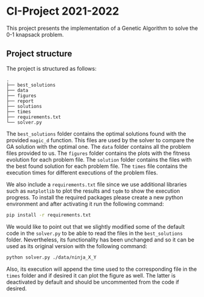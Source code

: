 # CI-Project 2021-2022

This project presents the implementation of a Genetic Algorithm to solve the 0-1 knapsack problem.

## Project structure

The project is structured as follows:
```
.
├── best_solutions
├── data
├── figures
├── report
├── solutions
├── times
├── requirements.txt
└── solver.py
```

The `best_solutions` folder contains the optimal solutions found with the provided `magic_d` function. This files are used by the solver to compare the GA solution with the optimal one. The `data` folder contains all the problem files provided to us. The `figures` folder contains the plots with the fitness evolution for each problem file. The `solution` folder contains the files with the best found solution for each problem file. The `times` file contains the execution times for different executions of the problem files.

We also include a `requirements.txt` file since we use additional libraries such as `matplotlib` to plot the results and `tqdm` to show the execution progress. To install the required packages please create a new python environment and after activating it run the following command:

```bash
pip install -r requirements.txt
```

We would like to point out that we slightly modified some of the default code in the `solver.py` to be able to read the files in the `best_solutions` folder. Nevertheless, its functionality has been unchanged and so it can be used as its original version with the following command:
```bash
python solver.py ./data/ninja_X_Y
```

Also, its execution will append the time used to the corresponding file in the `times` folder and if desired it can plot the figure as well. The latter is deactivated by default and should be uncommented from the code if desired.
